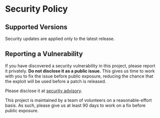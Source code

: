 # Security Policy

## Supported Versions

Security updates are applied only to the latest release.

## Reporting a Vulnerability

If you have discovered a security vulnerability in this project, please report it privately. **Do not disclose it as a public issue.** This gives us time to work with you to fix the issue before public exposure, reducing the chance that the exploit will be used before a patch is released.

Please disclose it at [security advisory](https://github.com/PythonCharmers/python-future/security/advisories/new).

This project is maintained by a team of volunteers on a reasonable-effort basis. As such, please give us at least 90 days to work on a fix before public exposure.
